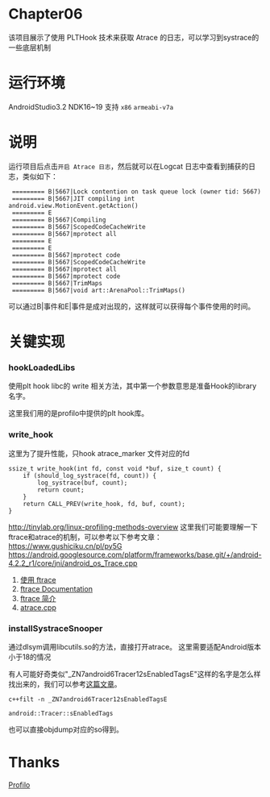 # Chapter06

该项目展示了使用 PLTHook 技术来获取 Atrace 的日志，可以学习到systrace的一些底层机制

运行环境
=====
AndroidStudio3.2
NDK16~19
支持 `x86` `armeabi-v7a`


说明
======

运行项目后点击`开启 Atrace 日志`，然后就可以在Logcat 日志中查看到捕获的日志，类似如下：

```
 ========= B|5667|Lock contention on task queue lock (owner tid: 5667)
 ========= B|5667|JIT compiling int android.view.MotionEvent.getAction()
 ========= E
 ========= B|5667|Compiling
 ========= B|5667|ScopedCodeCacheWrite
 ========= B|5667|mprotect all
 ========= E
 ========= E
 ========= B|5667|mprotect code
 ========= B|5667|ScopedCodeCacheWrite
 ========= B|5667|mprotect all
 ========= B|5667|mprotect code
 ========= B|5667|TrimMaps
 ========= B|5667|void art::ArenaPool::TrimMaps()
```

可以通过B|事件和E|事件是成对出现的，这样就可以获得每个事件使用的时间。

关键实现
====
### hookLoadedLibs

使用plt hook libc的 write 相关方法，其中第一个参数意思是准备Hook的library名字。


这里我们用的是profilo中提供的plt hook库。

### write_hook
这里为了提升性能，只hook atrace_marker 文件对应的fd

```
ssize_t write_hook(int fd, const void *buf, size_t count) {
    if (should_log_systrace(fd, count)) {
        log_systrace(buf, count);
        return count;
    }
    return CALL_PREV(write_hook, fd, buf, count);
}
```
http://tinylab.org/linux-profiling-methods-overview
这里我们可能要理解一下ftrace和atrace的机制，可以参考以下参考文章：
https://www.gushiciku.cn/pl/py5G
https://android.googlesource.com/platform/frameworks/base.git/+/android-4.2.2_r1/core/jni/android_os_Trace.cpp
1. [使用 ftrace](https://source.android.com/devices/tech/debug/ftrace)
2. [ftrace Documentation](https://www.kernel.org/doc/Documentation/trace/ftrace.txt)
3. [ftrace 简介](https://www.ibm.com/developerworks/cn/linux/l-cn-ftrace/index.html)
4. [atrace.cpp](https://android.googlesource.com/platform/frameworks/native/+/master/cmds/atrace/atrace.cpp)

### installSystraceSnooper
通过dlsym调用libcutils.so的方法，直接打开atrace。 这里需要适配Android版本小于18的情况

有人可能好奇类似"_ZN7android6Tracer12sEnabledTagsE"这样的名字是怎么样找出来的，我们可以参考[这篇文章](http://bramante.github.io/blog/2015/08/20/demangle-c-plus-plus-symbols/)。

```
c++filt -n _ZN7android6Tracer12sEnabledTagsE

android::Tracer::sEnabledTags
```

也可以直接objdump对应的so得到。

Thanks
======

[Profilo](https://github.com/facebookincubator/profilo)